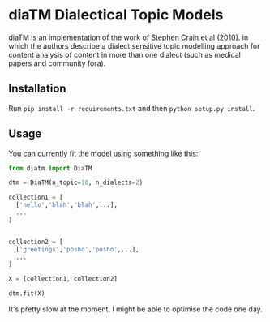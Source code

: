 # diaTM Dialectical Topic Models

diaTM is an implementation of the work of [Stephen Crain et al (2010).](https://www.ncbi.nlm.nih.gov/pubmed/21346955)
in which the authors describe a dialect sensitive topic modelling approach for
content analysis of content in more than one dialect (such as medical papers
and community fora).


## Installation

Run `pip install -r requirements.txt` and then `python setup.py install`.

## Usage

You can currently fit the model using something like this:

```python
from diatm import DiaTM

dtm = DiaTM(n_topic=10, n_dialects=2)

collection1 = [
  ['hello','blah','blah',...],
  ...
]


collection2 = [
  ['greetings','posho','posho',...],
  ...
]

X = [collection1, collection2]

dtm.fit(X)

```

It's pretty slow at the moment, I might be able to optimise the code one day.
